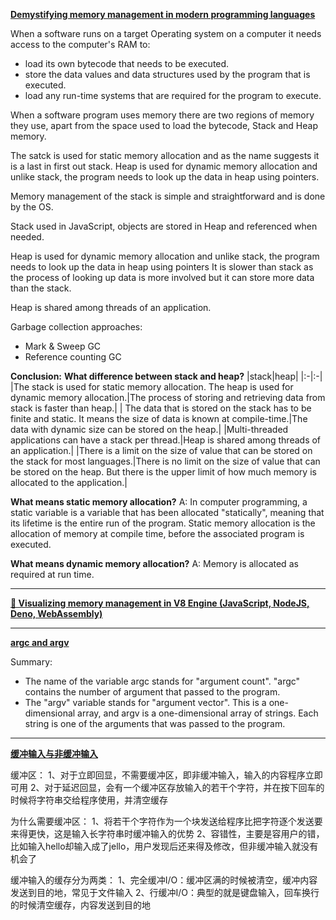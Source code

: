 **[Demystifying memory management in modern programming languages](https://deepu.tech/memory-management-in-programming/)**

When a software runs on a target Operating system on a computer it needs access to the computer's RAM to:

- load its own bytecode that needs to be executed.
- store the data values and data structures used by the program that is executed.
- load any run-time systems that are required for the program to execute.

When a software program uses memory there are two regions of memory they use, apart from the space used to load the bytecode, Stack and Heap memory.

The satck is used for static memory allocation and as the name suggests it is a last in first out stack.
Heap is used for dynamic memory allocation and unlike stack, the program needs to look up the data in heap using pointers.

Memory management of the stack is simple and straightforward and is done by the OS.

Stack used in JavaScript, objects are stored in Heap and referenced when needed.

Heap is used for dynamic memory allocation and unlike stack, the program needs to look up the data in heap using pointers
It is slower than stack as the process of looking up data is more involved but it can store more data than the stack.

Heap is shared among threads of an application.

Garbage collection approaches:

- Mark & Sweep GC
- Reference counting GC

**Conclusion:**
**What difference between stack and heap?**
|stack|heap|
|:-|:-|
|The stack is used for static memory allocation. The heap is used for dynamic memory allocation.|The process of storing and retrieving data from stack is faster than heap.|
| The data that is stored on the stack has to be finite and static. It means the size of data is known at compile-time.|The data with dynamic size can be stored on the heap.|
|Multi-threaded applications can have a stack per thread.|Heap is shared among threads of an application.|
|There is a limit on the size of value that can be stored on the stack for most languages.|There is no limit on the size of value that can be stored on the heap. But there is the upper limit of how much memory is allocated to the application.|

**What means static memory allocation?**
A: In computer programming, a static variable is a variable that has been allocated "statically", meaning that its lifetime is the entire run of the program. Static memory allocation is the allocation of memory at compile time, before the associated program is executed.

**What means dynamic memory allocation?**
A: Memory is allocated as required at run time.

---

**[🚀 Visualizing memory management in V8 Engine (JavaScript, NodeJS, Deno, WebAssembly)](https://deepu.tech/memory-management-in-v8/)**

---

**[argc and argv](http://crasseux.com/books/ctutorial/argc-and-argv.html)**

Summary:
- The name of the variable argc stands for "argument count". "argc" contains the number of argument that passed to the program.
- The "argv" variable stands for "argument vector". This is a one-dimensional array, and argv is a one-dimensional array of strings. Each string is one of the arguments that was passed to the program.

---

**[缓冲输入与非缓冲输入](https://blog.csdn.net/Johan_Joe_King/article/details/84749703)**

缓冲区：
1、对于立即回显，不需要缓冲区，即非缓冲输入，输入的内容程序立即可用
2、对于延迟回显，会有一个缓冲区存放输入的若干个字符，并在按下回车的时候将字符串交给程序使用，并清空缓存

为什么需要缓冲区：
1、将若干个字符作为一个块发送给程序比把字符逐个发送要来得更快，这是输入长字符串时缓冲输入的优势
2、容错性，主要是容用户的错，比如输入hello却输入成了jello，用户发现后还来得及修改，但非缓冲输入就没有机会了

缓冲输入的缓存分为两类：
1、完全缓冲I/O：缓冲区满的时候被清空，缓冲内容发送到目的地，常见于文件输入
2、行缓冲I/O：典型的就是键盘输入，回车换行的时候清空缓存，内容发送到目的地